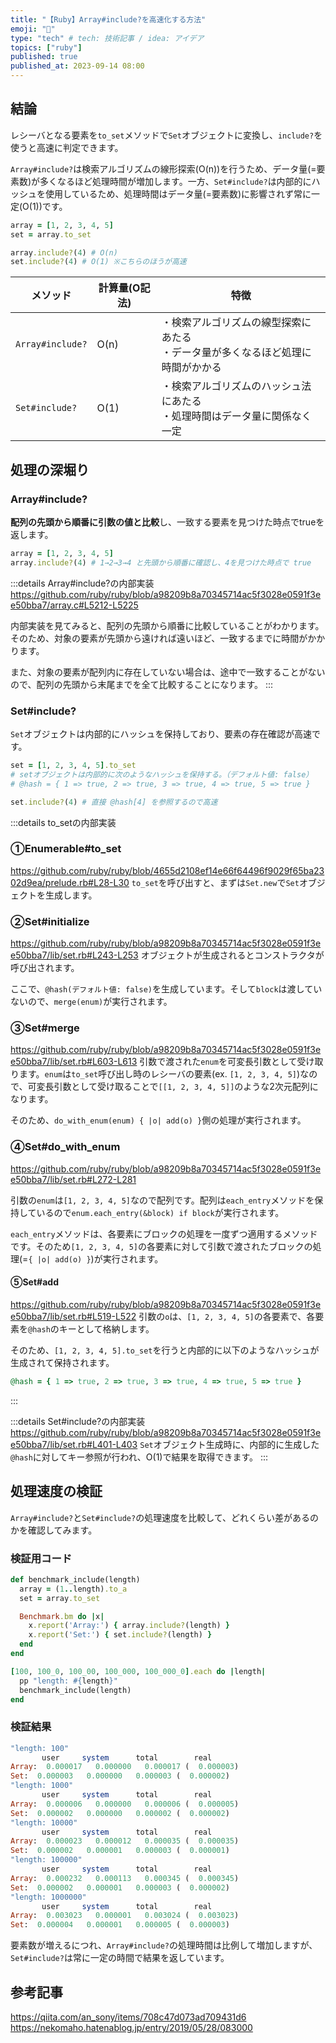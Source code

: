 ```yaml
---
title: "【Ruby】Array#include?を高速化する方法"
emoji: "💎"
type: "tech" # tech: 技術記事 / idea: アイデア
topics: ["ruby"]
published: true
published_at: 2023-09-14 08:00
---
```

## 結論
レシーバとなる要素を`to_set`メソッドで`Set`オブジェクトに変換し、`include?`を使うと高速に判定できます。

`Array#include?`は検索アルゴリズムの線形探索(O(n))を行うため、データ量(=要素数)が多くなるほど処理時間が増加します。一方、`Set#include?`は内部的にハッシュを使用しているため、処理時間はデータ量(=要素数)に影響されず常に一定(O(1))です。

```ruby
array = [1, 2, 3, 4, 5]
set = array.to_set

array.include?(4) # O(n)
set.include?(4) # O(1) ※こちらのほうが高速
```

| メソッド | 計算量(O記法) | 特徴 |
| ------ | ------------ | ---- |
| `Array#include?` | O(n) | ・検索アルゴリズムの線型探索にあたる <br>・データ量が多くなるほど処理に時間がかかる |
| `Set#include?` | O(1) | ・検索アルゴリズムのハッシュ法にあたる <br> ・処理時間はデータ量に関係なく一定 |

## 処理の深堀り
### Array#include?
**配列の先頭から順番に引数の値と比較**し、一致する要素を見つけた時点でtrueを返します。

```ruby
array = [1, 2, 3, 4, 5]
array.include?(4) # 1→2→3→4 と先頭から順番に確認し、4を見つけた時点で true
```

:::details Array#include?の内部実装
https://github.com/ruby/ruby/blob/a98209b8a70345714ac5f3028e0591f3ee50bba7/array.c#L5212-L5225

内部実装を見てみると、配列の先頭から順番に比較していることがわかります。そのため、対象の要素が先頭から遠ければ遠いほど、一致するまでに時間がかかります。

また、対象の要素が配列内に存在していない場合は、途中で一致することがないので、配列の先頭から末尾までを全て比較することになります。
:::

### Set#include?
`Set`オブジェクトは内部的にハッシュを保持しており、要素の存在確認が高速です。

```ruby
set = [1, 2, 3, 4, 5].to_set
# setオブジェクトは内部的に次のようなハッシュを保持する。（デフォルト値: false）
# @hash = { 1 => true, 2 => true, 3 => true, 4 => true, 5 => true }

set.include?(4) # 直接 @hash[4] を参照するので高速
```

:::details to_setの内部実装
### ①Enumerable#to_set
https://github.com/ruby/ruby/blob/4655d2108ef14e66f64496f9029f65ba2302d9ea/prelude.rb#L28-L30
`to_set`を呼び出すと、まずは`Set.new`で`Set`オブジェクトを生成します。

### ②Set#initialize
https://github.com/ruby/ruby/blob/a98209b8a70345714ac5f3028e0591f3ee50bba7/lib/set.rb#L243-L253
オブジェクトが生成されるとコンストラクタが呼び出されます。

ここで、`@hash(デフォルト値: false)`を生成しています。そして`block`は渡していないので、`merge(enum)`が実行されます。

### ③Set#merge
https://github.com/ruby/ruby/blob/a98209b8a70345714ac5f3028e0591f3ee50bba7/lib/set.rb#L603-L613
引数で渡された`enum`を可変長引数として受け取ります。`enum`は`to_set`呼び出し時のレシーバの要素(ex. `[1, 2, 3, 4, 5]`)なので、可変長引数として受け取ることで`[[1, 2, 3, 4, 5]]`のような2次元配列になります。

そのため、`do_with_enum(enum) { |o| add(o) }`側の処理が実行されます。

### ④Set#do_with_enum
https://github.com/ruby/ruby/blob/a98209b8a70345714ac5f3028e0591f3ee50bba7/lib/set.rb#L272-L281

引数の`enum`は`[1, 2, 3, 4, 5]`なので配列です。配列は`each_entry`メソッドを保持しているので`enum.each_entry(&block) if block`が実行されます。

`each_entry`メソッドは、各要素にブロックの処理を一度ずつ適用するメソッドです。そのため`[1, 2, 3, 4, 5]`の各要素に対して引数で渡されたブロックの処理(=`{ |o| add(o) }`)が実行されます。

#### ⑤Set#add
https://github.com/ruby/ruby/blob/a98209b8a70345714ac5f3028e0591f3ee50bba7/lib/set.rb#L519-L522
引数の`o`は、`[1, 2, 3, 4, 5]`の各要素で、各要素を`@hash`のキーとして格納します。

そのため、`[1, 2, 3, 4, 5].to_set`を行うと内部的に以下のようなハッシュが生成されて保持されます。
```ruby
@hash = { 1 => true, 2 => true, 3 => true, 4 => true, 5 => true }
```
:::

:::details Set#include?の内部実装
https://github.com/ruby/ruby/blob/a98209b8a70345714ac5f3028e0591f3ee50bba7/lib/set.rb#L401-L403
`Set`オブジェクト生成時に、内部的に生成した`@hash`に対してキー参照が行われ、O(1)で結果を取得できます。
:::

## 処理速度の検証
`Array#include?`と`Set#include?`の処理速度を比較して、どれくらい差があるのかを確認してみます。

### 検証用コード
```ruby
def benchmark_include(length)
  array = (1..length).to_a
  set = array.to_set

  Benchmark.bm do |x|
    x.report('Array:') { array.include?(length) }
    x.report('Set:') { set.include?(length) }
  end
end

[100, 100_0, 100_00, 100_000, 100_000_0].each do |length|
  pp "length: #{length}"
  benchmark_include(length)
end
```

### 検証結果
```ruby
"length: 100"
       user     system      total        real
Array:  0.000017   0.000000   0.000017 (  0.000003)
Set:  0.000003   0.000000   0.000003 (  0.000002)
"length: 1000"
       user     system      total        real
Array:  0.000006   0.000000   0.000006 (  0.000005)
Set:  0.000002   0.000000   0.000002 (  0.000002)
"length: 10000"
       user     system      total        real
Array:  0.000023   0.000012   0.000035 (  0.000035)
Set:  0.000002   0.000001   0.000003 (  0.000001)
"length: 100000"
       user     system      total        real
Array:  0.000232   0.000113   0.000345 (  0.000345)
Set:  0.000002   0.000001   0.000003 (  0.000002)
"length: 1000000"
       user     system      total        real
Array:  0.003023   0.000001   0.003024 (  0.003023)
Set:  0.000004   0.000001   0.000005 (  0.000003)
```
要素数が増えるにつれ、`Array#include?`の処理時間は比例して増加しますが、`Set#include?`は常に一定の時間で結果を返しています。

## 参考記事
https://qiita.com/an_sony/items/708c47d073ad709431d6
https://nekomaho.hatenablog.jp/entry/2019/05/28/083000
